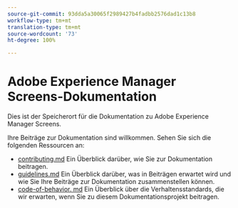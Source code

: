 ```yaml
---
source-git-commit: 93dda5a30065f2989427b4fadbb2576dad1c13b8
workflow-type: tm+mt
translation-type: tm+mt
source-wordcount: '73'
ht-degree: 100%

---
```

# Adobe Experience Manager Screens-Dokumentation

Dies ist der Speicherort für die Dokumentation zu Adobe Experience Manager Screens.

Ihre Beiträge zur Dokumentation sind willkommen. Sehen Sie sich die folgenden Ressourcen an:

* [contributing.md](contributing.md) Ein Überblick darüber, wie Sie zur Dokumentation beitragen.
* [guidelines.md](guidelines.md) Ein Überblick darüber, was in Beiträgen erwartet wird und wie Sie Ihre Beiträge zur Dokumentation zusammenstellen können.
* [code-of-behavior. md](code-of-conduct.md) Ein Überblick über die Verhaltensstandards, die wir erwarten, wenn Sie zu diesem Dokumentationsprojekt beitragen.
